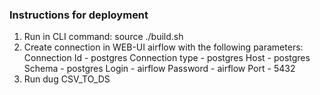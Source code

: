 ### Instructions for deployment
1. Run in CLI command: source ./build.sh
2. Create connection in WEB-UI airflow with the following parameters:
    Connection Id - postgres
    Connection type - postgres
    Host - postgres
    Schema - postgres
    Login - airflow
    Password - airflow
    Port - 5432
3. Run dug CSV_TO_DS